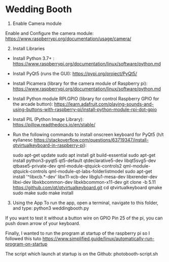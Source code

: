 # Wedding Booth

1. Enable Camera module

Enable and Configure the camera module: https://www.raspberrypi.org/documentation/usage/camera/

2. Install Libraries

* Install Python 3.7+ :  https://www.raspberrypi.org/documentation/linux/software/python.md

* Install PyQt5 (runs the GUI): https://pypi.org/project/PyQt5/

* Install Picamera (library for the camera module of Raspberry pi): https://www.raspberrypi.org/documentation/linux/software/python.md

* Install Python module RPI.GPIO (library for control Raspberry GPIO for the arcade button): https://learn.adafruit.com/playing-sounds-and-using-buttons-with-raspberry-pi/install-python-module-rpi-dot-gpio

* Install PIL (Python Image Library): https://pillow.readthedocs.io/en/stable/

* Run the following commands to install onscreen keyboard for PyQt5 (h/t eyllanesc https://stackoverflow.com/questions/63719347/install-qtvirtualkeyboard-in-raspberry-pi):

    sudo apt-get update
    sudo apt install git build-essential
    sudo apt-get install python3-pyqt5 qt5-default qtdeclarative5-dev libqt5svg5-dev qtbase5-private-dev qml-module-qtquick-controls2 qml-module-qtquick-controls qml-module-qt-labs-folderlistmodel
    sudo apt-get install '^libxcb.*-dev' libx11-xcb-dev libglu1-mesa-dev libxrender-dev libxi-dev libxkbcommon-dev libxkbcommon-x11-dev
    git clone -b 5.11 https://github.com/qt/qtvirtualkeyboard.git
    cd qtvirtualkeyboard
    qmake 
    sudo make
    sudo make install

3. Using the App
To run the app, open a terminal, navigate to this folder, and type: python3 weddingbooth.py

If you want to test it without a button wire on GPIO Pin 25 of the pi, you can push down arrow of your keyboard.

Finally, I wanted to run the program at startup of the raspberry pi so I followed this tuto https://www.simplified.guide/linux/automatically-run-program-on-startup

The script which launch at startup is on the Github: photobooth-script.sh 


